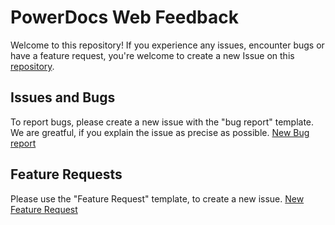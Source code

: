 # PowerDocs Web Feedback
Welcome to this repository! If you experience any issues, encounter bugs or have a feature request, you're welcome to create a new Issue on this [repository](https://github.com/PowerDocs-net/platform_feedback/issues).

## Issues and Bugs
To report bugs, please create a new issue with the "bug report" template. We are greatful, if you explain the issue as precise as possible. [New Bug report](https://github.com/PowerDocs-net/platform_feedback/issues/new/choose)

## Feature Requests
Please use the "Feature Request" template, to create a new issue. [New Feature Request](https://github.com/PowerDocs-net/platform_feedback/issues/new/choose)
